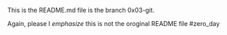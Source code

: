 This is the README.md file is the branch 0x03-git.

Again, please I *emphasize* this is not the oroginal README file
#zero_day
